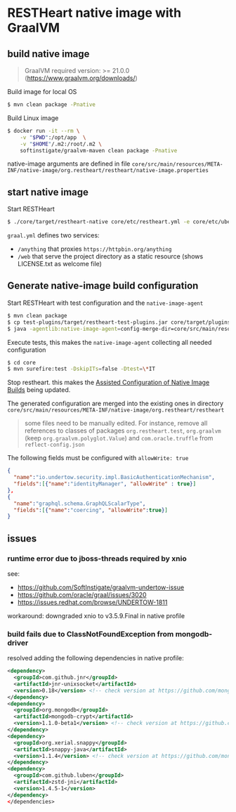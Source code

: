 # RESTHeart native image with GraalVM

## build native image

> GraalVM required version: >= 21.0.0 (https://www.graalvm.org/downloads/)

Build image for local OS

```bash
$ mvn clean package -Pnative
```

Build Linux image

```bash
$ docker run -it --rm \
    -v "$PWD":/opt/app  \
    -v "$HOME"/.m2:/root/.m2 \
    softinstigate/graalvm-maven clean package -Pnative
```

native-image arguments are defined in file `core/src/main/resources/META-INF/native-image/org.restheart/restheart/native-image.properties`

## start native image

Start RESTHeart

```bash
$ ./core/target/restheart-native core/etc/restheart.yml -e core/etc/uber.properties
```

`graal.yml` defines two services:

- `/anything` that proxies `https://httpbin.org/anything`
- `/web` that serve the project directory as a static resource (shows LICENSE.txt as welcome file)

## Generate native-image build configuration

Start RESTHeart with test configuration and the `native-image-agent`

```bash
$ mvn clean package
$ cp test-plugins/target/restheart-test-plugins.jar core/target/plugins
$ java -agentlib:native-image-agent=config-merge-dir=core/src/main/resources/META-INF/native-image/org.restheart/restheart/ -jar core/target/restheart.jar core/etc/test/restheart.yml
```

Execute tests, this makes the `native-image-agent` collecting all needed configuration

```bash
$ cd core
$ mvn surefire:test -DskipITs=false -Dtest=\*IT
```

Stop restheart. this makes the [Assisted Configuration of Native Image Builds](https://github.com/oracle/graal/blob/master/substratevm/BuildConfiguration.md#assisted-configuration-of-native-image-builds) being updated.

The generated configuration are merged into the existing ones in directory `core/src/main/resources/META-INF/native-image/org.restheart/restheart`

> some files need to be manually edited. For instance, remove all references to classes of packages `org.restheart.test`, `org.graalvm` (keep `org.graalvm.polyglot.Value`) and `com.oracle.truffle` from `reflect-config.json`


The following fields must be configured with `allowWrite: true`

```json
{
  "name":"io.undertow.security.impl.BasicAuthenticationMechanism",
  "fields":[{"name":"identityManager", "allowWrite" : true}]
},
{
  "name":"graphql.schema.GraphQLScalarType",
  "fields":[{"name":"coercing", "allowWrite":true}]
}
```

## issues

### runtime error due to jboss-threads required by xnio

see:

- https://github.com/SoftInstigate/graalvm-undertow-issue
- https://github.com/oracle/graal/issues/3020
- https://issues.redhat.com/browse/UNDERTOW-1811

workaround: downgraded xnio to v3.5.9.Final in native profile

### build fails due to ClassNotFoundException from mongodb-driver

resolved adding the following dependencies in native profile:

```xml
<dependency>
  <groupId>com.github.jnr</groupId>
  <artifactId>jnr-unixsocket</artifactId>
  <version>0.18</version> <!-- check version at https://github.com/mongodb/mongo-java-driver/blob/master/build.gradle -->
</dependency>
<dependency>
  <groupId>org.mongodb</groupId>
  <artifactId>mongodb-crypt</artifactId>
  <version>1.1.0-beta1</version> <!-- check version at https://github.com/mongodb/mongo-java-driver/blob/master/build.gradle -->
</dependency>
<dependency>
  <groupId>org.xerial.snappy</groupId>
  <artifactId>snappy-java</artifactId>
  <version>1.1.4</version> <!-- check version at https://github.com/mongodb/mongo-java-driver/blob/master/build.gradle -->
</dependency>
<dependency>
  <groupId>com.github.luben</groupId>
  <artifactId>zstd-jni</artifactId>
  <version>1.4.5-1</version>
</dependency>
</dependencies>
```

